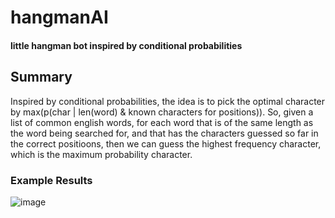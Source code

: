# hangmanAI
#### little hangman bot inspired by conditional probabilities

## Summary 
Inspired by conditional probabilities, the idea is to pick the optimal character by max(p(char | len(word) & known characters for positions)).
So, given a list of common english words, for each word that is of the same length as the word being searched for, and that has the characters guessed so far in the correct positioons, then we can guess the highest frequency character, which is the maximum probability character.

### Example Results
![image](https://user-images.githubusercontent.com/26100016/113494142-71cbfb00-949a-11eb-9c73-2ad490494d1c.png)


